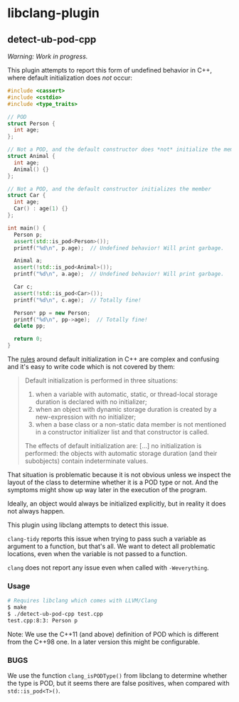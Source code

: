 # libclang-plugin

## detect-ub-pod-cpp

*Warning: Work in progress.*

This plugin attempts to report this form of undefined behavior in C++, where default initialization does *not* occur:

```cpp
#include <cassert>
#include <cstdio>
#include <type_traits>

// POD
struct Person {
  int age;
};

// Not a POD, and the default constructor does *not* initialize the member
struct Animal {
  int age;
  Animal() {}
};

// Not a POD, and the default constructor initializes the member
struct Car {
  int age;
  Car() : age(1) {}
};

int main() {
  Person p;
  assert(std::is_pod<Person>());
  printf("%d\n", p.age);  // Undefined behavior! Will print garbage.

  Animal a;
  assert(!std::is_pod<Animal>());
  printf("%d\n", a.age);  // Undefined behavior! Will print garbage.

  Car c;
  assert(!std::is_pod<Car>());
  printf("%d\n", c.age);  // Totally fine!

  Person* pp = new Person;
  printf("%d\n", pp->age);  // Totally fine!
  delete pp;

  return 0;
}
```

The [rules](https://en.cppreference.com/w/cpp/language/default_initialization) around default initialization in C++ are complex and confusing and it's easy to write code which is not covered by them:

> Default initialization is performed in three situations:
>  1) when a variable with automatic, static, or thread-local storage duration is declared with no initializer;
>  2) when an object with dynamic storage duration is created by a new-expression with no initializer;
>  3) when a base class or a non-static data member is not mentioned in a constructor initializer list and that constructor is called.
>
>  The effects of default initialization are: 
>  [...]  no initialization is performed: the objects with automatic storage duration (and their subobjects) contain indeterminate values. 

That situation is problematic because it is not obvious unless we inspect the layout of the class to determine whether it is a POD type or not. And the symptoms might show up way later in the execution of the program.

Ideally, an object would always be initialized explicitly, but in reality it does not always happen.

This plugin using libclang attempts to detect this issue.

`clang-tidy` reports this issue when trying to pass such a variable as argument to a function, but that's all. We want to detect all problematic locations, even when the variable is not passed to a function.

`clang` does not report any issue even when called with `-Weverything`.

### Usage

```sh
# Requires libclang which comes with LLVM/Clang
$ make
$ ./detect-ub-pod-cpp test.cpp
test.cpp:8:3: Person p
```

Note: We use the C++11 (and above) definition of POD which is different from the C++98 one. In a later version this might be configurable.

### BUGS

We use the function `clang_isPODType()` from libclang to determine whether the type is POD, but it seems there are false positives, when compared with `std::is_pod<T>()`.
